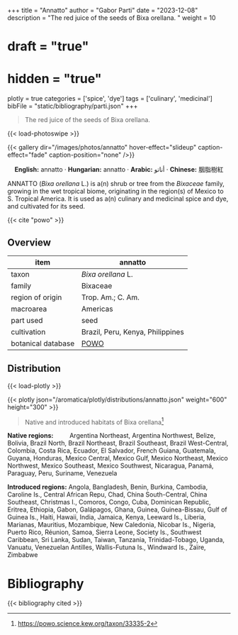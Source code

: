 +++
title = "Annatto"
author = "Gabor Parti"
date = "2023-12-08"
description = "The red juice of the seeds of Bixa orellana. "
weight = 10
# draft = "true"
# hidden = "true"
plotly = true
categories = ['spice', 'dye']
tags = ['culinary', 'medicinal']
bibFile = "static/bibliography/parti.json"
+++

>The red juice of the seeds of Bixa orellana. 

{{< load-photoswipe >}}

{{< gallery dir="/images/photos/annatto" hover-effect="slideup" caption-effect="fade" caption-position="none" />}}

<center>

**English:** annatto · **Hungarian:** annatto · **Arabic:** <span class="arabic-text" dir="rtl">أناتو</span> · **Chinese:** <span class="traditional-chinese-text">胭脂樹紅</span>

</center>

ANNATTO (*Bixa orellana* L.) is a(n) shrub or tree from the *Bixaceae* family, growing in the wet tropical biome, originating in the region(s) of Mexico to S. Tropical America. It is used as a(n) culinary and medicinal spice and dye, and cultivated for its seed.

{{< cite "powo" >}}

## Overview

|       item       |                      annatto                     |
|------------------|--------------------------------------------------|
|       taxon      |                *Bixa orellana* L.                |
|      family      |                     Bixaceae                     |
| region of origin |                 Trop. Am.; C. Am.                |
|     macroarea    |                     Americas                     |
|     part used    |                       seed                       |
|    cultivation   |         Brazil, Peru, Kenya, Philippines         |
|botanical database|[POWO](https://powo.science.kew.org/taxon/33335-2)|



## Distribution

{{< load-plotly >}}

{{< plotly json="/aromatica/plotly/distributions/annatto.json" weight="600" height="300" >}}

>Native and introduced habitats of Bixa orellana[^powo]

[^powo]: https://powo.science.kew.org/taxon/33335-2

<p style="text-align:left;">

**Native regions:** &ensp; &ensp; &ensp; Argentina Northeast, Argentina Northwest, Belize, Bolivia, Brazil North, Brazil Northeast, Brazil Southeast, Brazil West-Central, Colombia, Costa Rica, Ecuador, El Salvador, French Guiana, Guatemala, Guyana, Honduras, Mexico Central, Mexico Gulf, Mexico Northeast, Mexico Northwest, Mexico Southeast, Mexico Southwest, Nicaragua, Panamá, Paraguay, Peru, Suriname, Venezuela

**Introduced regions:** Angola, Bangladesh, Benin, Burkina, Cambodia, Caroline Is., Central African Repu, Chad, China South-Central, China Southeast, Christmas I., Comoros, Congo, Cuba, Dominican Republic, Eritrea, Ethiopia, Gabon, Galápagos, Ghana, Guinea, Guinea-Bissau, Gulf of Guinea Is., Haiti, Hawaii, India, Jamaica, Kenya, Leeward Is., Liberia, Marianas, Mauritius, Mozambique, New Caledonia, Nicobar Is., Nigeria, Puerto Rico, Réunion, Samoa, Sierra Leone, Society Is., Southwest Caribbean, Sri Lanka, Sudan, Taiwan, Tanzania, Trinidad-Tobago, Uganda, Vanuatu, Venezuelan Antilles, Wallis-Futuna Is., Windward Is., Zaïre, Zimbabwe

</p>



# Bibliography

{{< bibliography cited >}}

